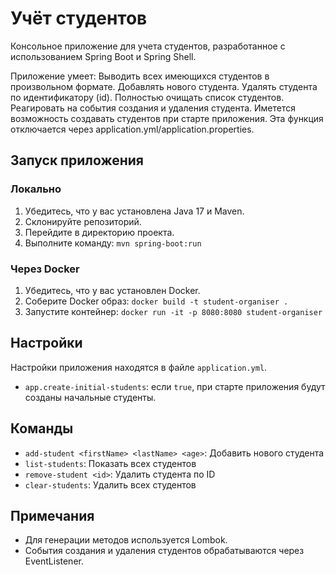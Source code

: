 # Учёт студентов

Консольное приложение для учета студентов, разработанное с использованием Spring Boot и Spring Shell.

Приложение умеет:
Выводить всех имеющихся студентов в произвольном формате.
Добавлять нового студента.
Удалять студента по идентификатору (id).
Полностью очищать список студентов.
Реагировать на события создания и удаления студента. 
Иметется возможность создавать студентов при старте приложения. Эта функция отключается через application.yml/application.properties.

## Запуск приложения

### Локально
1. Убедитесь, что у вас установлена Java 17 и Maven.
2. Склонируйте репозиторий.
3. Перейдите в директорию проекта.
4. Выполните команду: `mvn spring-boot:run`

### Через Docker
1. Убедитесь, что у вас установлен Docker.
2. Соберите Docker образ: `docker build -t student-organiser .`
3. Запустите контейнер: `docker run -it -p 8080:8080 student-organiser`

## Настройки

Настройки приложения находятся в файле `application.yml`.

- `app.create-initial-students`: если `true`, при старте приложения будут созданы начальные студенты.

## Команды

- `add-student <firstName> <lastName> <age>`: Добавить нового студента
- `list-students`: Показать всех студентов
- `remove-student <id>`: Удалить студента по ID
- `clear-students`: Удалить всех студентов

## Примечания

- Для генерации методов используется Lombok.
- События создания и удаления студентов обрабатываются через EventListener.
